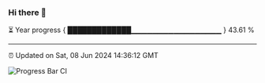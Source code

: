 ### Hi there 👋

⏳ Year progress { █████████████▁▁▁▁▁▁▁▁▁▁▁▁▁▁▁▁▁ } 43.61 %

---

⏰ Updated on Sat, 08 Jun 2024 14:36:12 GMT

![Progress Bar CI](https://github.com/IshwaranRudhara/GIT-ACTION/workflows/Progress%20Bar%20CI/badge.svg)
